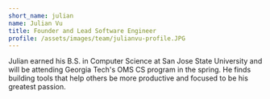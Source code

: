 ```yaml
---
short_name: julian
name: Julian Vu
title: Founder and Lead Software Engineer
profile: /assets/images/team/julianvu-profile.JPG
---
```


Julian earned his B.S. in Computer Science at San Jose State University and will be attending Georgia Tech's OMS CS program in the spring. He finds building tools that help others be more productive and focused to be his greatest passion.
